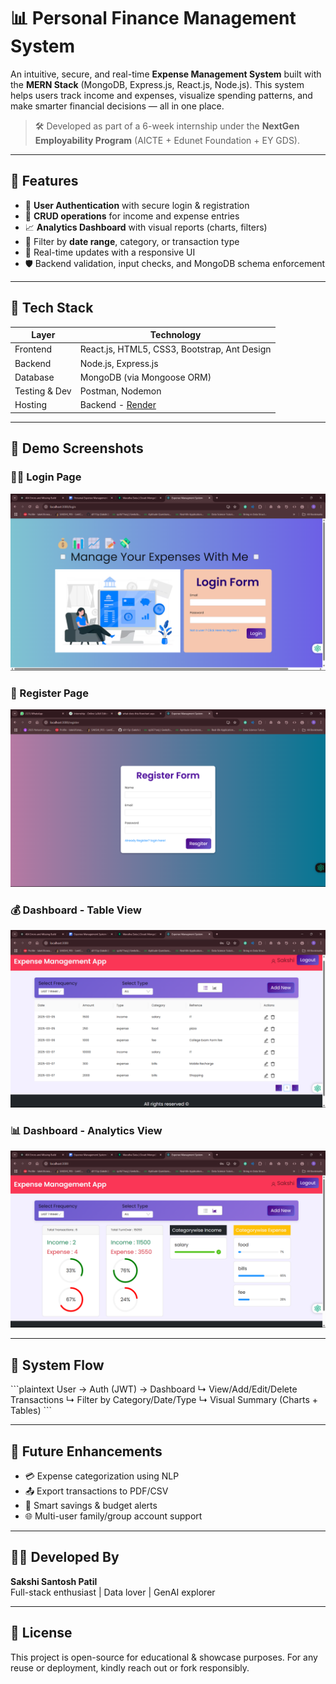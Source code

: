 # 📊 Personal Finance Management System

An intuitive, secure, and real-time **Expense Management System** built with the **MERN Stack** (MongoDB, Express.js, React.js, Node.js). This system helps users track income and expenses, visualize spending patterns, and make smarter financial decisions — all in one place.

> 🛠️ Developed as part of a 6-week internship under the **NextGen Employability Program** (AICTE + Edunet Foundation + EY GDS).

---

## 🚀 Features

- 🔐 **User Authentication** with secure login & registration
- 💸 **CRUD operations** for income and expense entries
- 📈 **Analytics Dashboard** with visual reports (charts, filters)
- 📅 Filter by **date range**, category, or transaction type
- 🧠 Real-time updates with a responsive UI
- 🛡️ Backend validation, input checks, and MongoDB schema enforcement

---

## 🧱 Tech Stack

| Layer         | Technology                                   |
|---------------|----------------------------------------------|
| Frontend      | React.js, HTML5, CSS3, Bootstrap, Ant Design |
| Backend       | Node.js, Express.js                          |
| Database      | MongoDB (via Mongoose ORM)                   |
| Testing & Dev | Postman, Nodemon                             |
| Hosting       | Backend - [Render](https://backend-whtf.onrender.com) |

---

## 📸 Demo Screenshots

### 🧑‍💼 Login Page
![Login Page](assets/login_page.png)

### 📝 Register Page
![Register Page](assets/register-page.png)

### 💰 Dashboard - Table View
![Expense Table View](assets/dashboard-table.png)

### 📊 Dashboard - Analytics View
![Analytics View](assets/dashboard-analytics.png)

---

## 🧭 System Flow

\`\`\`plaintext
User → Auth (JWT) → Dashboard
         ↳ View/Add/Edit/Delete Transactions
         ↳ Filter by Category/Date/Type
         ↳ Visual Summary (Charts + Tables)
\`\`\`

---


## 📌 Future Enhancements

- 💳 Expense categorization using NLP
- 📤 Export transactions to PDF/CSV
- 🔔 Smart savings & budget alerts
- 🌐 Multi-user family/group account support

---

## 👩‍💻 Developed By

**Sakshi Santosh Patil**  
Full-stack enthusiast | Data lover | GenAI explorer

---

## 📝 License

This project is open-source for educational & showcase purposes. For any reuse or deployment, kindly reach out or fork responsibly.
